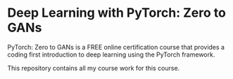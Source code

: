 # Deep Learning with PyTorch: Zero to GANs

PyTorch: Zero to GANs is a FREE online certification course that provides a coding first introduction to deep learning using the PyTorch framework.

This repository contains all my course work for this course.